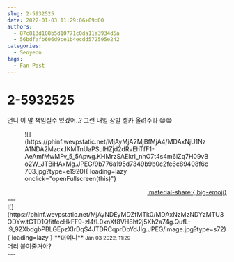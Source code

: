 ```yaml
---
slug: 2-5932525
date: 2022-01-03 11:29:06+09:00
authors:
  - 87c813d108b5d10771c0da11a3934d5a
  - 56bdfafb606d9ce1b4ecdd572595e242
categories:
  - Seoyeon
tags:
  - Fan Post
---
```


# 2-5932525

<div class="post-container" markdown="1">
<div class="content-container md-sidebar__scrollwrap" markdown="1">

언니 이 말 책임질수 있겠어..? 그런 내일 장발 셀카 올려주라 😁😁
<figure markdown="1">
![](https://phinf.wevpstatic.net/MjAyMjA2MjBfMjA4/MDAxNjU1NzA1NDA2Mzcx.lKMTnUaPSulHZjd2dRvEhTfF1-AeAmfMwMFv_5_5Apwg.KHMrzSAEkrI_nhO7t4s4m6iZq7H09vBo2W_JTBiHAxMg.JPEG/9b776a195d7349b9b0c2fe6c89408f6c703.jpg?type=e1920){ loading=lazy onclick="openFullscreen(this)"}
</figure>


</div>
</div>

<div style="text-align: right;" markdown="1">
<a href="https://weverse.io/fromis9/fanpost/2-5932525" style="text-align: right;">:material-share:{.big-emoji}</a>
</div>
---

<div class="comments-container md-sidebar__scrollwrap" markdown="1">
<div class="comment" markdown="1">
<div class='id-container' markdown="1">
![](https://phinf.wevpstatic.net/MjAyNDEyMDZfMTk0/MDAxNzMzNDYzMTU3ODYw.tGTD1QfitfecHkFF9-zI4fL0xnXf8VH8ht2j5Xh2a74g.QufL-i9_92XbdgbPBLGEpzXIrDqS4JTDRCqprDbYdJIg.JPEG/image.jpg?type=s72){ loading=lazy }
**<span class="artist">더여니</span>** <small>Jan 03 2022, 11:29</small><br>
</div>
<div class='comment-body' markdown="1">
머리 붙여줄거야?
</div>
</div>
</div>
---
